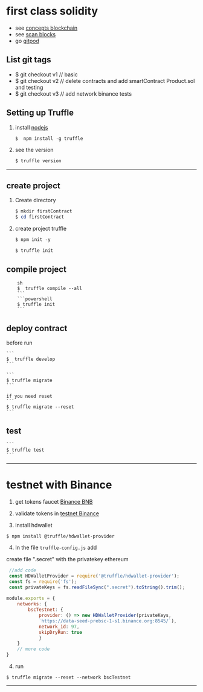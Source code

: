 # first class solidity
 - see [concepts blockchain](https://demoblockchain.org/hash)
 - see [scan blocks](https://www.blockchain.com/explorer?view=btc)
 - go [gitpod](https://www.gitpod.io/)

 ## List git tags 
 -  $ git checkout v1  // basic
 -  $ git checkout v2  // delete contracts and add smartContract Product.sol and testing
 -  $ git checkout v3  // add network binance tests

## Setting up Truffle
1. install [nodejs](https://nodejs.org/en/)

    ```powershell
    $  npm install -g truffle
    ```

2. see the version
    ```powershell
    $ truffle version
    ```
 ___

## create project

1. Create directory
    ```powershell
    $ mkdir firstContract
    $ cd firstContract
    ```
2. create project truffle

    ```powershell
    $ npm init -y
    ```

    ```powershell
    $ truffle init
    ```

## compile project

        sh
        $  truffle compile --all
        ```
        ```powershell
        $ truffle init
        ```
## deploy contract  
   before run
   
    ```
    $  truffle develop
    ```

    ```
    $ truffle migrate
    ```

    if you need reset 
    ```
    $ truffle migrate --reset
    ```

##  test
    ```
    $ truffle test
    ```

---
# testnet with Binance
1. get tokens faucet [Binance BNB](https://testnet.binance.org/faucet-smart)

2. validate tokens in [testnet Binance](https://testnet.bscscan.com/)

3. install hdwallet
```
$ npm install @truffle/hdwallet-provider
```

4. In the file `truffle-config.js` add

create file ".secret" with the privatekey ethereum 

```js
 //add code
 const HDWalletProvider = require('@truffle/hdwallet-provider');
 const fs = require('fs');
 const privateKeys = fs.readFileSync(".secret").toString().trim();
 
module.exports = {
    networks: {
        bscTestnet: {
            provider: () => new HDWalletProvider(privateKeys, 
            `https://data-seed-prebsc-1-s1.binance.org:8545/`),
            network_id: 97,       
            skipDryRun: true
            }
    }
    // more code
}
```

4. run 
```
$ truffle migrate --reset --network bscTestnet
```
---
